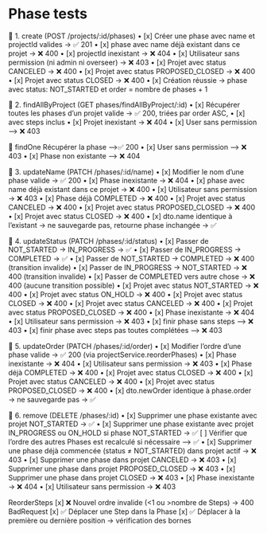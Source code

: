 # Phase tests

🔹 1. create (POST /projects/:id/phases)
• [x] Créer une phase avec name et projectId valides → ✅ 201
• [x] phase avec name déjà existant dans ce projet → ❌ 400
• [x] projectId inexistant → ❌ 404
• [x] Utilisateur sans permission (ni admin ni overseer) → ❌ 403
• [x] Projet avec status CANCELED → ❌ 400
• [x] Projet avec status PROPOSED_CLOSED → ❌ 400
• [x] Projet avec status CLOSED → ❌ 400
• [x] Création réussie → phase avec status: NOT_STARTED et order = nombre de phases + 1

🔹 2. findAllByProject (GET phases/findAllByProject/:id)
• [x] Récupérer toutes les phases d’un projet valide → ✅ 200, triées par order ASC,
• [x] avec steps inclus
• [x] Projet inexistant → ❌ 404
• [x] User sans permission --> ❌ 403

🔹 findOne
Récupérer la phase -->✅ 200
• [x] User sans permission --> ❌ 403
• [x] Phase non existante --> ❌ 404

🔹 3. updateName (PATCH /phases/:id/name)
• [x] Modifier le nom d’une phase valide → ✅ 200
• [x] Phase inexistante → ❌ 404
• [x] phase avec name déjà existant dans ce projet → ❌ 400
• [x] Utilisateur sans permission → ❌ 403
• [x] Phase déjà COMPLETED → ❌ 400
• [x] Projet avec status CANCELED → ❌ 400
• [x] Projet avec status PROPOSED_CLOSED → ❌ 400
• [x] Projet avec status CLOSED → ❌ 400
• [x] dto.name identique à l’existant → ne sauvegarde pas, retourne phase inchangée → ✅

🔹 4. updateStatus (PATCH /phases/:id/status)
• [x] Passer de NOT_STARTED → IN_PROGRESS → ✅
• [x] Passer de IN_PROGRESS → COMPLETED → ✅
• [x] Passer de NOT_STARTED → COMPLETED → ❌ 400 (transition invalide)
• [x] Passer de IN_PROGRESS → NOT_STARTED → ❌ 400 (transition invalide)
• [x] Passer de COMPLETED vers autre chose → ❌ 400 (aucune transition possible)
• [x] Projet avec status NOT_STARTED → ❌ 400
• [x] Projet avec status ON_HOLD → ❌ 400
• [x] Projet avec status CLOSED → ❌ 400
• [x] Projet avec status CANCELED → ❌ 400
• [x] Projet avec status PROPOSED_CLOSED → ❌ 400
• [x] Phase inexistante → ❌ 404
• [x] Utilisateur sans permission → ❌ 403
• [x] finir phase sans steps --> ❌ 403
• [x] finir phase avec steps pas toutes complétées --> ❌ 403

🔹 5. updateOrder (PATCH /phases/:id/order)
• [x] Modifier l’ordre d’une phase valide → ✅ 200 (via projectService.reorderPhases)
• [x] Phase inexistante → ❌ 404
• [x] Utilisateur sans permission → ❌ 403
• [x] Phase déjà COMPLETED → ❌ 400
• [x] Projet avec status CLOSED → ❌ 400
• [x] Projet avec status CANCELED → ❌ 400
• [x] Projet avec status PROPOSED_CLOSED → ❌ 400
• [x] dto.newOrder identique à phase.order → ne sauvegarde pas → ✅

🔹 6. remove (DELETE /phases/:id)
• [x] Supprimer une phase existante avec projet NOT_STARTED → ✅
• [x] Supprimer une phase existante avec projet IN_PROGRESS ou ON_HOLD si phase NOT_STARTED → ✅
[ ] Vérifier que l’ordre des autres Phases est recalculé si nécessaire --> ✅
• [x] Supprimer une phase déjà commencée (status ≠ NOT_STARTED) dans projet actif → ❌ 403
• [x] Supprimer une phase dans projet CANCELED → ❌ 403
• [x] Supprimer une phase dans projet PROPOSED_CLOSED → ❌ 403
• [x] Supprimer une phase dans projet CLOSED → ❌ 403
• [x] Phase inexistante → ❌ 404
• [x] Utilisateur sans permission → ❌ 403

ReorderSteps
[x] ❌ Nouvel ordre invalide (<1 ou >nombre de Steps) → 400 BadRequest
[x] ✅ Déplacer une Step dans la Phase
[x] ✅ Déplacer à la première ou dernière position → vérification des bornes
